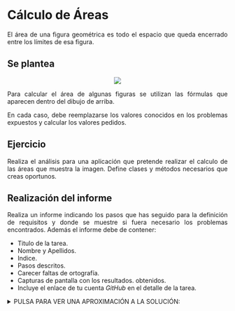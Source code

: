 <div align="justify">

# Cálculo de Áreas

  El área de una figura geométrica es todo el espacio que queda encerrado entre los límites de esa figura.

## Se plantea

<div align="center">
  <img src="https://www.profesorenlinea.cl/geometriaimagen/areas01.gif" >
</div>

  Para calcular el área de algunas figuras se utilizan las fórmulas que aparecen dentro del dibujo de arriba.

  En cada caso, debe reemplazarse los valores conocidos en los problemas expuestos y calcular los valores pedidos.


## Ejercicio  

  Realiza el análisis para una aplicación que pretende realizar el calculo de las áreas que muestra la imagen. Define clases y métodos necesarios que creas oportunos.


## Realización del informe

  Realiza un informe indicando los pasos que has seguido para la definición de requisitos y donde se muestre si fuera necesario los problemas encontrados.
  Además el informe debe de contener:
   - Titulo de la tarea.
   - Nombre y Apellidos.
   - Indice.
   - Pasos descritos.
   - Carecer faltas de ortografía.
   - Capturas de pantalla con los resultados. obtenidos.
   - Incluye el enlace de tu cuenta _GitHub_ en el detalle de la tarea.

  <details>
     <summary>PULSA PARA VER UNA APROXIMACIÓN A LA SOLUCIÓN:</summary>

### Resolución

#### Cosas a tener en cuenta

  Para la resolución del problema hemos de tener en cuenta:
  - el número de áreas que se solicita crear.
  - el número de parámetros de entrada de cada una de las áreas.
  - la fórmula matemática de cada una de las áreas.

  Acciones que debe de realizar la aplicación:
  - Pedir datos de entrada.
    - Áreas que sólo necesitan un parámetro de entrada (l/r).
    - Áreas que necesitan dos parámetros de entrada(a/b/D/d,...).
  - Realizar el calculo del área.

#### Métodos o funciones a construir:

  Hemos de identificar aquellas __áreas__ cuya función matemática sea igual o similar para agrupar.

  _Pongamos un ejemplo_, el area del cuadrado o rectángulo lo podemos ver como la misma función (__l<sup>2</sup> = l*l__, que podría ser igual a __a*b__. Del mismo modo __r<sup>2</sup> = r*r__).

  Por este modo, debiéramos definir una función que calcule la _multimplicación de dos números_.

  ```
  funcion multiplicar(valorA, valorB)
    retorna valorB*valorB;
  ```

  De esta forma la función de calculo del área del _cuadrado_ será:
  ```
  funcion cuadrado(l, l)
    retorna multiplicar(l, l);
  ```

  Podemos observar la función para el ___cuadrado realiza la llamada a la función multiplicar___. Del mismo modo, la función del _rectángulo_ quedará como sigue:
  ```
  funcion rectangolo(valorA, valorB)
    retorna multiplicar(valorA, valorB);
  ```
  al igual que la del _romboide_
  ```
  funcion romboide(valorA, valorH)
    retorna multiplicar(valorA, valorH);
  ```

  Veamos ahora, la función para el cálculo del área del triángulo:
  ```
  funcion triangulo(valorA, valorB)
    retorna multiplicar(valorA, valorB)/2;
  ```

  Siguiendo el modelo anterior, podemos _reutilizar_ nuevamente código:
  ```
  funcion rombo(valorD, valorD)
    retorna triangulo(valorD, valorD);
  ```
  o en,
  ```
  funcion pentagono(valorA, valorP)
    retorna triangulo(valorA, valorP);
  ```
  Para el calculo del _circulo_, haremos:
  ```
  funcion circulo(valorR)
    retorna Pi*multiplicar(valorR, valorR);
  ```

  Para el _trapecio_ no podríamos seguir este patrón, dado que vemos que su fórmula es diferente a las vistas hasta ahora. Quedará como sigue:
  ```
  funcion trapecio(valorB, valorb, valorH)
    retorna ()(valorB, valorb)/2)*valorH;
  ```

  ___Como podemos observar, podremos agrupar todas las fórmulas, salvo esta última.___

  Podemos aplicar la misma técnica con la solicitud de datos, agrupando en aquellas fórmulas que requieren __uno/dos__ parámetros.

  _RECUERDA SIEMPRE APLICAR EL PRINCIPIO DE_ ___REUTILIZACIÓN___ _EN PROGRAMACIÓN, PARA QUE EL MANTENIMIENTO_ ___$___, _DE LA APP SEA MENOR Y DESARROLLAR Y PENSAR EN ESA LÍNEA_.

<!--

  [Solución en Casos de Uso](https://viewer.diagrams.net/?tags=%7B%7D&highlight=0000ff&edit=_blank&layers=1&nav=1&title=Caso-Uso-Area.drawio#R7V1bc5s6EP41fqwHkBDoMXXanjPTzuQ0PXPaR2xkmym2XIxz6a8%2Fko1sdIlNMPc0DwmIi2C%2F%2FVa7Ky0Zgcnq6VMSbJZfaEjikWOFTyNwO3IcDBH7zRueDw3IsQ8NiyQKD025hvvoN8karax1F4VkK52YUhqn0UZunNH1msxSqS1IEvoonzansdzrJlgQreF%2BFsR6639RmC4Prb7jndr%2FItFiKXq2ET4cWQXi5OxNtssgpI%2B5JvBhBCYJpelha%2FU0ITGXnZDL4bqPLxw9PlhC1mmRC6YfLfpj8ffnyLLvvc1XSH99%2BfgOOofbPATxLnvj7GnTZyGCRUJ3G7237AEeSJKSJxMWwVTc4fS6TE0IXZE0eWbnZVfBTECZhnjZ7uNJ3C7O2pY5UUPHzWDOIF4c73ySAtvIBGEWim9H6eOcvp%2BvnubffsWf%2F3n4FLzDmkz%2B3e6CJKIjB8Ws9%2FfThG0t%2BJYmLIbyhm%2FuVvHNLKUJO2eZrlj3tzbb5MKKmHJ9DqYkvqPbKI3omh2b0jSlq9wJN3G04AdSumGtQbY3Y8InybHbPBrn0VUx0rHIhG8DXfrAIHxk1SR7wftzCilknOwJb5KvLL45Xaf32eX8rMdllJL7TTDjDY%2FMbJlEPI%2FieEJjjuDtmq5JLVIXR22ZArargQBNFAB%2BbTBADYZJEM92ccBU37pJSMD%2BTHZBmDCj9iJArCNmp4mM0TZN6M%2BjMQVl8dmQJGLvyrdFP3enJgm%2BkQPm87kzmx17zx0J0RS5qFZ0PRldqFPsqACSgasNXN3AHS2bMGxj9iMaWSfTFw0eE0JqAljhjoFOGqQqe1dRGPJujArBBqV1SPhrWrWCh10JPGAwkMhEzQrAM74C0LC7I2HEWXkbpHTbAy6GLvFDaOKi70wBqpWLEMhw%2BgYumsa7KrhofAVXg%2FMrYfL9vbezk9EEjG5sbnf7YGRbBRaqQyjWkXWaRNYvMIJ%2B5R7MHuP1oh8Yd2kgPeLZxEhqfAd9INUx%2FpZEfyAuDTE20LhRiA0BiYHHdDWlUUj%2BoPsqdI3Db7Po2hq6GoZkHd7wTBKXeRxst9FMhlH2RJnMkufv%2BZ0ffGfsit3bp%2FzB2%2BdyHmwaJAty7sTMTyShlN%2FSoUlIHKTRg5zuMsk5u%2FSORuwBj5A6WIZUjUi3dJfMSHZRPjul3AcCPMbYt1zM1cKDAMl2wEJj4Ho%2BgsBDDsKWkvs5iEPrZq8Tx5e9Qk1MaTIUrDgfsxApvxetZ%2FGOW4OscSGdYo6jOFD7tBDXKLJlHuAhfWbJylY8aCqoUPbZpF0hdhdWoeuoqqckWqIqeYrS79kd%2BXbuKrZ3uojvlKT3gTaXvcvOmAFfdb%2FL2gFkjS1wsgNQti7u2G%2FRCujB2mCsAOyLFfC6YgWqHrDdlpgKwRjBkmSF%2BAxZWQjOhvQcW5Ve6marHoAPhq1eT9jq6MHTtWwtMfY2xPD8mH12UqU7pgDLhAXXmALFrHiKA1Az2x1TIDcMtgsSdZ%2Ft%2BtxEVWPzO%2BYV2q5MX%2BDX4Kfv75BLn9TivOOu2QHvPHcLGwEXnfMH%2FFZjeMcUPw7EQoC%2BWAhUm4XoYQwvMp2dsQNYsQOlk3norB3A7doBUwQ5EDuA%2BmIHTCtQ3qwdKOoOtJTSP6rP1TGB1WxMAEzR50CYjnvCdGDKmQ4iX9dSZh2oJCrNRrthNpp8v2GwUSh599loyol2aNwFys%2F5UJ3tVBipnysFyBuDs6m9i9YgX9VgWOgg2q40GtpiuLI2w7rgCtRtMzrjJzagWOfmeTuqV2oZSFG9spVBreFkMTQ5hm9KrXCn1aps3sG%2BsBipbrXq62KyytRKuJQd1StckblyRPhVvWKZvQtdse6jbUpWwQjcjNQ6AYvv%2BfZ%2BZaqifQMv1gGKuwKwXkhnLO%2BorVoH6pMO3a8lfamy90W5K8t6kQs0sddVRGqWeoGkQ3eKSF8tbnUZtevo8kaWSc2rqBc1S1wP7odloV4NErTlWQ9s6SA1bIv0iY%2B3V9P7ahxVJ8JFBhwbrVmAxoVtAyvffT1OSKnsNAxCjRbqQj130btK3YD4cyPD0Mwn03k1yCHFa0Omsr5mi3L1%2FECPq3JbAdGziw53fl0g6kHTmy3AvXrUQ7DtUc91CsD5Nmptr0bTE%2FFQe2jqS0XfXlXt1Tj6ppiiURw9faTU0BrYhGKG2sVVPSL1czFpKuKyi0lTc7bFFP2fy6kWT5%2Bqn6VCHpBvUXgaUXlkDyo3qjkx73U4MV%2B5Ogm%2Fp%2Fvq5JdUp2Pf4pFxw%2BqkuyIDVienJ%2BrkWWXVCSl6qd6obnWqr2ymg%2BpUdNlc6%2BpkV2SdPMGgptRJn3L6RLZ8cmjvW7%2Bceu%2BeV13qg2JXZ%2BqPbo7kVSNdyerzqjuzaLaa5fFFrYhX2GUuun7l2gUEahqk7OJbLcfZ8FJ4b7iLb72%2BLL71Or74tnVWi4Gzbla7Iud89BzhWKlBK8xrNaZRHY%2B6eW38lO8weO33hNd%2B9TmwKvl5kXaCn3XTDqhhu1%2BadlCIWNxKncWtmXb%2BcL82IbS5%2B7SrPgvT6rdlig6nbud4rTrJrj8WOe1XE1sdT3GzxeG%2BKRczEGI7fSF29R96vIrYY2A5MrmxBy552MU%2BI1OY86BrnFeX%2FNp26bHcYwIF2IYA2Q4GNpa%2F%2FMqdc8vxXOgD2%2FZdsSj8gj1gyhE8507b8BO2tViM4X4UUhCx%2Bxaj%2Bs%2FK9MMVcLpmFhxlEaat3KK4g69O7hRz8Bvk%2FXA%2FI%2BO3%2FxkZtnv6z3gHyE7%2FXhB8%2BB8%3D)

-->

  </details>

<div>
